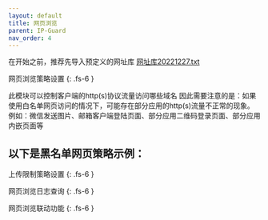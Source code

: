 ```yaml
---
layout: default
title: 网页浏览
parent: IP-Guard
nav_order: 4
---
```



在开始之前，推荐先导入预定义的网址库
[网址库20221227.txt](https://github.com/AJMOXu/ajmoxu.github.io/files/10704304/20221227.txt)


网页浏览策略设置
{: .fs-6 }

此模块可以控制客户端的http(s)协议流量访问哪些域名
因此需要注意的是：如果使用白名单网页访问的情况下，可能存在部分应用的http(s)流量不正常的现象。
例如：微信发送图片、邮箱客户端登陆页面、部分应用二维码登录页面、部分应用内嵌页面等

以下是黑名单网页策略示例：
- 



上传限制策略设置
{: .fs-6 }

网页浏览日志查询
{: .fs-6 }

网页浏览联动功能
{: .fs-6 }
